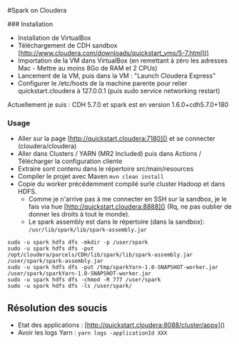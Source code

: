 #Spark on Cloudera


### Installation
* Installation de VirtualBox
* Téléchargement de CDH sandbox [http://www.cloudera.com/downloads/quickstart_vms/5-7.html]()
* Importation de la VM dans VirtualBox (en remettant à zéro les adresses Mac - Mettre au moins 8Go de RAM et 2 CPUs)
* Lancement de la VM, puis dans la VM : "Launch Cloudera Express"
* Configurer le /etc/hosts de la machine parente pour relier quickstart.cloudera à 127.0.0.1 (puis sudo service networking restart)

Actuellement je suis :
CDH 5.7.0 et spark est en version 1.6.0+cdh5.7.0+180



### Usage

* Aller sur la page [http://quickstart.cloudera:7180]() et se connecter (cloudera/cloudera)
* Aller dans Clusters / YARN (MR2 Included) puis dans Actions / Télécharger la configuration cliente
* Extraire sont contenu dans le répertoire src/main/resources
* Compiler le projet avec Maven ```mvn clean install```
* Copie du worker précédemment compilé surle cluster Hadoop et dans HDFS.
  * Comme je n'arrive pas à me connecter en SSH sur la sandbox, je le fais via hue [http://quickstart.cloudera:8888]() (Rq, ne pas oublier de donner les droits à tout le monde).
  * Le spark assembly est dans le répertoire (dans la sandbox): ```/usr/lib/spark/lib/spark-assembly.jar```
```
sudo -u spark hdfs dfs -mkdir -p /user/spark
sudo -u spark hdfs dfs -put /opt/cloudera/parcels/CDH/lib/spark/lib/spark-assembly.jar /user/spark/spark-assembly.jar
sudo -u spark hdfs dfs -put /tmp/sparkYarn-1.0-SNAPSHOT-worker.jar /user/spark/sparkYarn-1.0-SNAPSHOT-worker.jar
sudo -u spark hdfs dfs -chmod -R 777 /user/spark
sudo -u spark hdfs dfs -ls /user/spark/
```


## Résolution des soucis

* Etat des applications : [http://quickstart.cloudera:8088/cluster/apps]()
* Avoir les logs Yarn : ```yarn logs -applicationId XXX```



